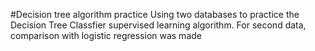 #Decision tree algorithm practice
Using two databases to practice the Decision Tree Classfier supervised learning algorithm. For second data, comparison with logistic regression was made
